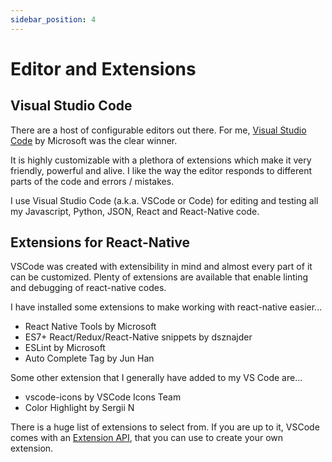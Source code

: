 ```yaml
---
sidebar_position: 4
---
```


# Editor and Extensions

## Visual Studio Code

There are a host of configurable editors out there. For me, [Visual Studio Code](https://code.visualstudio.com/) by Microsoft was the clear winner.

It is highly customizable with a plethora of extensions which make it very friendly, powerful and alive. I like the way the editor responds to different parts of the code and errors / mistakes.

I use Visual Studio Code (a.k.a. VSCode or Code) for editing and testing all my Javascript, Python, JSON, React and React-Native code.

## Extensions for React-Native

VSCode was created with extensibility in mind and almost every part of it can be customized. Plenty of extensions are available that enable linting and debugging of react-native codes.

I have installed some extensions to make working with react-native easier...

* React Native Tools by Microsoft
* ES7+ React/Redux/React-Native snippets by dsznajder
* ESLint by Microsoft
* Auto Complete Tag by Jun Han

Some other extension that I generally have added to my VS Code are...

* vscode-icons by VSCode Icons Team
* Color Highlight by Sergii N

There is a huge list of extensions to select from. If you are up to it, VSCode comes with an [Extension API](https://code.visualstudio.com/api), that you can use to create your own extension.
